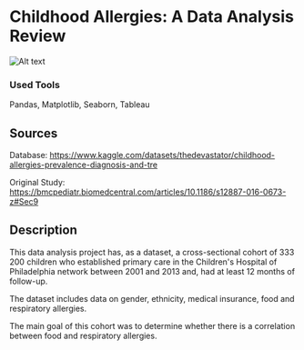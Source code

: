 # Childhood Allergies: A Data Analysis Review

![Alt text](https://res.cloudinary.com/cognitives-s3/image/upload/c_limit,dpr_auto,f_auto,fl_lossy,q_auto,w_1200/v1/cog-live/n/1271/2021/Oct/25/0318/KiFQ3K0Tq4pxBOY5ZDFZ.jpg)

### Used Tools
Pandas, Matplotlib, Seaborn, Tableau

## Sources
Database:
    https://www.kaggle.com/datasets/thedevastator/childhood-allergies-prevalence-diagnosis-and-tre

Original Study:
    https://bmcpediatr.biomedcentral.com/articles/10.1186/s12887-016-0673-z#Sec9


## Description
This data analysis project has, as a dataset, a cross-sectional cohort of 333 200 children who established primary care in the Children's Hospital of Philadelphia network between 2001 and 2013 and, had at least 12 months of follow-up.

The dataset includes data on gender, ethnicity, medical insurance, food and respiratory allergies.

The main goal of this cohort was to determine whether there is a correlation between food and respiratory allergies.
